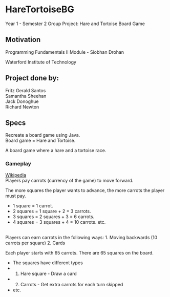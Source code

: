 # HareTortoiseBG

Year 1 - Semester 2 Group Project: Hare and Tortoise Board Game

## Motivation

Programming Fundamentals II Module - Siobhan Drohan 

Waterford Institute of Technology

## Project done by: 

Fritz Gerald Santos </br>
Samantha Sheehan </br>
Jack Donoghue </br>
Richard Newton <br>

## Specs

Recreate a board game using Java. </br>
Board game = Hare and Tortoise.  </br>

A board game where a hare and a tortoise race. </br>

### Gameplay
[Wikipedia](https://en.wikipedia.org/wiki/Hare_and_Tortoise)</br>
Players pay carrots (currency of the game) to move forward. </br>

The more squares the player wants to advance, the more carrots the player must pay.

* 1 square  = 1 carrot.
* 2 squares = 1 square  +  2  = 3 carrots.
* 3 squares = 2 squares +  3  = 6 carrots.
* 4 squares = 3 squares +  4  = 10 carrots.
etc.

</br>
Players can earn carrots in the following ways:
1. Moving backwards (10 carrots per square)
2. Cards

Each player starts with 65 carrots.
There are 65 squares on the board.
* The squares have different types
* 1. Hare square - Draw a card 
* 2. Carrots     - Get extra carrots for each turn skipped
* etc.

